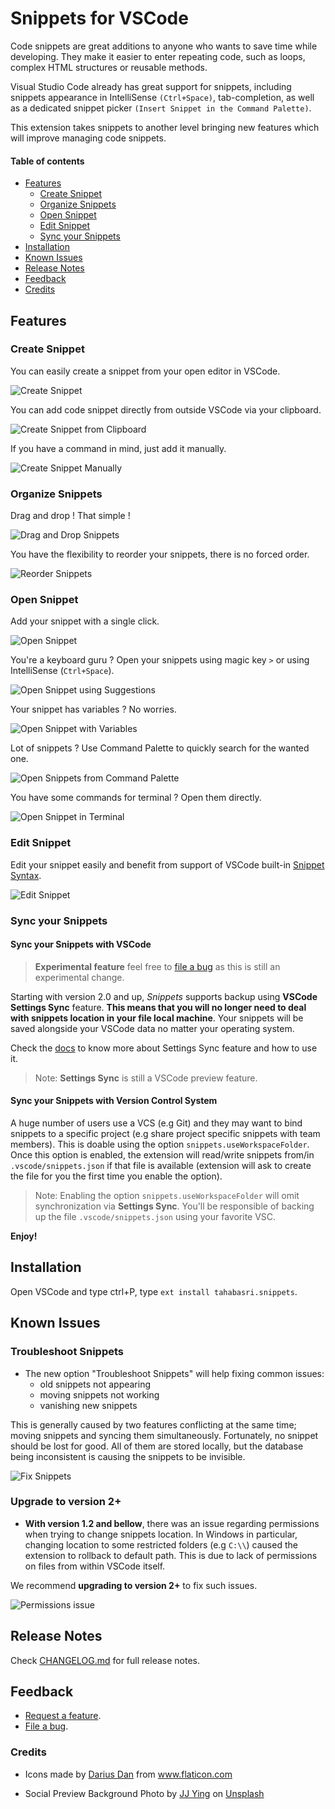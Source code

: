 # Snippets for VSCode <!-- omit in toc -->

Code snippets are great additions to anyone who wants to save time while developing. They make it easier to enter repeating code, such as loops, complex HTML structures or reusable methods.

Visual Studio Code already has great support for snippets, including snippets appearance in IntelliSense `(Ctrl+Space)`, tab-completion, as well as a dedicated snippet picker `(Insert Snippet in the Command Palette)`.

This extension takes snippets to another level bringing new features which will improve managing code snippets.

#### Table of contents  <!-- omit in toc -->
- [Features](#features)
  - [Create Snippet](#create-snippet)
  - [Organize Snippets](#organize-snippets)
  - [Open Snippet](#open-snippet)
  - [Edit Snippet](#edit-snippet)
  - [Sync your Snippets](#sync-your-snippets)
- [Installation](#installation)
- [Known Issues](#known-issues)
- [Release Notes](#release-notes)
- [Feedback](#feedback)
- [Credits](#credits)

## Features

### Create Snippet

You can easily create a snippet from your open editor in VSCode.

<img src="https://raw.githubusercontent.com/tahabasri/snippets/main/images/features/01-new-snippet.gif" 
alt="Create Snippet">

You can add code snippet directly from outside VSCode via your clipboard.

<img src="https://raw.githubusercontent.com/tahabasri/snippets/main/images/features/02-new-snippet-clipboard.gif" 
alt="Create Snippet from Clipboard">

If you have a command in mind, just add it manually.

<img src="https://raw.githubusercontent.com/tahabasri/snippets/main/images/features/03-new-snippet-manual.gif" 
alt="Create Snippet Manually">

### Organize Snippets

Drag and drop ! That simple !

<img src="https://raw.githubusercontent.com/tahabasri/snippets/main/images/features/056-drag-and-drop.gif" 
alt="Drag and Drop Snippets">

You have the flexibility to reorder your snippets, there is no forced order.

<img src="https://raw.githubusercontent.com/tahabasri/snippets/main/images/features/04-snippets-reorder.gif" 
alt="Reorder Snippets">

### Open Snippet

Add your snippet with a single click.

<img src="https://raw.githubusercontent.com/tahabasri/snippets/main/images/features/05-open-snippet-click.gif" 
alt="Open Snippet">

You're a keyboard guru ? Open your snippets using magic key `>` or using IntelliSense (`Ctrl+Space`).

<img src="https://raw.githubusercontent.com/tahabasri/snippets/main/images/features/051-open-snippet-suggestion.gif" 
alt="Open Snippet using Suggestions">

Your snippet has variables ? No worries.

<img src="https://raw.githubusercontent.com/tahabasri/snippets/main/images/features/06-open-intelligent-snippet.gif" 
alt="Open Snippet with Variables">

Lot of snippets ? Use Command Palette to quickly search for the wanted one.

<img src="https://raw.githubusercontent.com/tahabasri/snippets/main/images/features/07-open-snippet-palette.gif" 
alt="Open Snippets from Command Palette">

You have some commands for terminal ? Open them directly.

<img src="https://raw.githubusercontent.com/tahabasri/snippets/main/images/features/08-open-snippet-terminal.gif" 
alt="Open Snippet in Terminal">

### Edit Snippet

Edit your snippet easily and benefit from support of VSCode built-in [Snippet Syntax](https://code.visualstudio.com/docs/editor/userdefinedsnippets#_snippet-syntax).

<img src="https://raw.githubusercontent.com/tahabasri/snippets/main/images/features/09-edit-snippet.gif" 
alt="Edit Snippet">

### Sync your Snippets

#### Sync your Snippets with VSCode

> **Experimental feature** feel free to [file a bug](https://github.com/tahabasri/snippets/issues/new?labels=bug) as this is still an experimental change.

Starting with version 2.0 and up, *Snippets* supports backup using **VSCode Settings Sync** feature. **This means that you will no longer need to deal with snippets location in your file local machine**. Your snippets will be saved alongside your VSCode data no matter your operating system.

Check the [docs](https://code.visualstudio.com/docs/editor/settings-sync) to know more about Settings Sync feature and how to use it.

> Note: **Settings Sync** is still a VSCode preview feature.

#### Sync your Snippets with Version Control System

A huge number of users use a VCS (e.g Git) and they may want to bind snippets to a specific project (e.g share project specific snippets with team members). This is doable using the option `snippets.useWorkspaceFolder`. Once this option is enabled, the extension will read/write snippets from/in `.vscode/snippets.json` if that file is available (extension will ask to create the file for you the first time you enable the option).

> Note: Enabling the option `snippets.useWorkspaceFolder` will omit synchronization via **Settings Sync**. You'll be responsible of backing up the file `.vscode/snippets.json` using your favorite VSC.

**Enjoy!**

## Installation

Open VSCode and type ctrl+P, type `ext install tahabasri.snippets`.

## Known Issues

### Troubleshoot Snippets

- The new option "Troubleshoot Snippets" will help fixing common issues:
  - old snippets not appearing
  - moving snippets not working
  - vanishing new snippets

This is generally caused by two features conflicting at the same time; moving snippets and syncing them simultaneously. Fortunately, no snippet should be lost for good. All of them are stored locally, but the database being inconsistent is causing the snippets to be invisible.

<img src="https://raw.githubusercontent.com/tahabasri/snippets/main/images/issues/67-fix-snippets.gif" 
alt="Fix Snippets">

### Upgrade to version 2+

- **With version 1.2 and bellow**, there was an issue regarding permissions when trying to change snippets location. In Windows in particular, changing location to some restricted folders (e.g `C:\\`) caused the extension to rollback to default path. This is due to lack of permissions on files from within VSCode itself.

We recommend **upgrading to version 2+** to fix such issues.

<img src="https://raw.githubusercontent.com/tahabasri/snippets/main/images/issues/01-issue-windows-permissions.png" 
alt="Permissions issue">

## Release Notes

Check [CHANGELOG.md](CHANGELOG.md) for full release notes.

## Feedback

* [Request a feature](https://github.com/tahabasri/snippets/issues/new?labels=enhancement).
* [File a bug](https://github.com/tahabasri/snippets/issues/new?labels=bug).

### Credits
- <div>Icons made by <a href="https://www.flaticon.com/authors/darius-dan" title="Darius Dan">Darius Dan</a> from <a href="https://www.flaticon.com/" title="Flaticon">www.flaticon.com</a></div>

- <span>Social Preview Background Photo by <a href="https://unsplash.com/@jjying?utm_source=unsplash&amp;utm_medium=referral&amp;utm_content=creditCopyText">JJ Ying</a> on <a href="https://unsplash.com/?utm_source=unsplash&amp;utm_medium=referral&amp;utm_content=creditCopyText">Unsplash</a></span>
